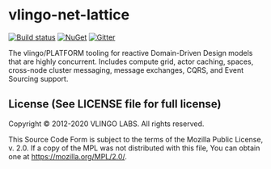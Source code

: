# vlingo-net-lattice

[![Build status](https://ci.appveyor.com/api/projects/status/iql6xn08f59n38j5?svg=true)](https://ci.appveyor.com/project/VlingoNetOwner/vlingo-net-lattice/branch/master) 
[![NuGet](https://img.shields.io/nuget/v/Vlingo.Lattice.svg)](https://www.nuget.org/packages/Vlingo.Lattice)
[![Gitter](https://badges.gitter.im/vlingo-platform-net/community.svg)](https://gitter.im/vlingo-platform-net/community?utm_source=badge&utm_medium=badge&utm_campaign=pr-badge)

The vlingo/PLATFORM tooling for reactive Domain-Driven Design models that are highly concurrent. Includes compute grid, actor caching, spaces, cross-node cluster messaging, message exchanges, CQRS, and Event Sourcing support.

License (See LICENSE file for full license)
-------------------------------------------
Copyright © 2012-2020 VLINGO LABS. All rights reserved.

This Source Code Form is subject to the terms of the
Mozilla Public License, v. 2.0. If a copy of the MPL
was not distributed with this file, You can obtain
one at https://mozilla.org/MPL/2.0/.
